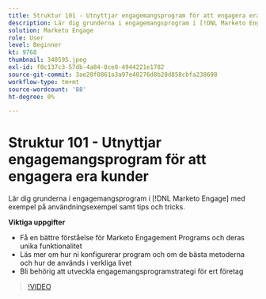 ```yaml
---
title: Struktur 101 - Utnyttjar engagemangsprogram för att engagera era kunder
description: Lär dig grunderna i engagemangsprogram i [!DNL Marketo Engage] med exempel på användningsexempel samt tips och tricks.
solution: Marketo Engage
role: User
level: Beginner
kt: 9768
thumbnail: 340595.jpeg
exl-id: f0c137c3-57db-4a84-8ce8-4944221e1782
source-git-commit: 3ae20f0861a3a97e40276d8b20d858cbfa238698
workflow-type: tm+mt
source-wordcount: '88'
ht-degree: 0%

---
```


# Struktur 101 - Utnyttjar engagemangsprogram för att engagera era kunder

Lär dig grunderna i engagemangsprogram i [!DNL Marketo Engage] med exempel på användningsexempel samt tips och tricks.

**Viktiga uppgifter**

* Få en bättre förståelse för Marketo Engagement Programs och deras unika funktionalitet
* Läs mer om hur ni konfigurerar program och om de bästa metoderna och hur de används i verkliga livet
* Bli behörig att utveckla engagemangsprogramstrategi för ert företag

>[!VIDEO](https://video.tv.adobe.com/v/340595/?quality=12&learn=on)
